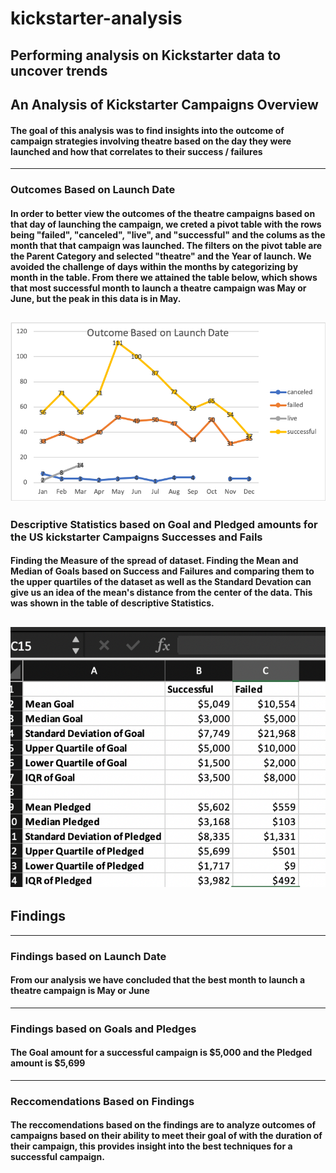 # kickstarter-analysis
Performing analysis on Kickstarter data to uncover trends
----------------------------------------------------------
## An Analysis of Kickstarter Campaigns Overview
#### The goal of this analysis was to find insights into the outcome of campaign strategies involving theatre based on the day they were launched and how that correlates to their success / failures
--------------------------------------------------------------------------
### Outcomes Based on Launch Date
#### In order to better view the outcomes of the theatre campaigns based on that day of launching the campaign, we creted a pivot table with the rows being "failed", "canceled", "live", and "successful" and the colums as the month that that campaign was launched. The filters on the pivot table are the Parent Category and selected "theatre" and the Year of launch. We avoided the challenge of days within the months by categorizing by month in the table. From there we attained the table below, which shows that most successful month to launch a theatre campaign was May or June, but the peak in this data is in May.  
![Outcomes](outcomes.png)
---------------------------------------------------------------------------------------------
### Descriptive Statistics based on Goal and Pledged amounts for the US kickstarter Campaigns Successes and Fails
#### Finding the Measure of the spread of dataset. Finding the Mean and Median of Goals based on Success and Failures and comparing them to the upper quartiles of the dataset as well as the Standard Devation can give us an idea of the mean's distance from the center of the data. This was shown in the table of descriptive Statistics.
![DescriptiveStats](Descriptivestats.png)
-----------------------------------------------------------------------------------
## Findings
---------------
### Findings based on Launch Date
#### From our analysis we have concluded that the best month to launch a theatre campaign is May or June
------------
### Findings based on Goals and Pledges
#### The Goal amount for a successful campaign is $5,000 and the Pledged amount is $5,699
---------
### Reccomendations Based on Findings
#### The reccomendations based on the findings are to analyze outcomes of campaigns based on their ability to meet their goal of with the duration of their campaign, this provides insight into the best techniques for a successful campaign.




